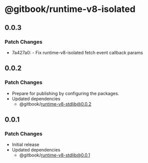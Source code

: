 # @gitbook/runtime-v8-isolated

## 0.0.3

### Patch Changes

- 7a427a0: - Fix runtime-v8-isolated fetch event callback params

## 0.0.2

### Patch Changes

- Prepare for publishing by configuring the packages.
- Updated dependencies
  - @gitbook/runtime-v8-stdlib@0.0.2

## 0.0.1

### Patch Changes

- Initial release
- Updated dependencies
  - @gitbook/runtime-v8-stdlib@0.0.1
